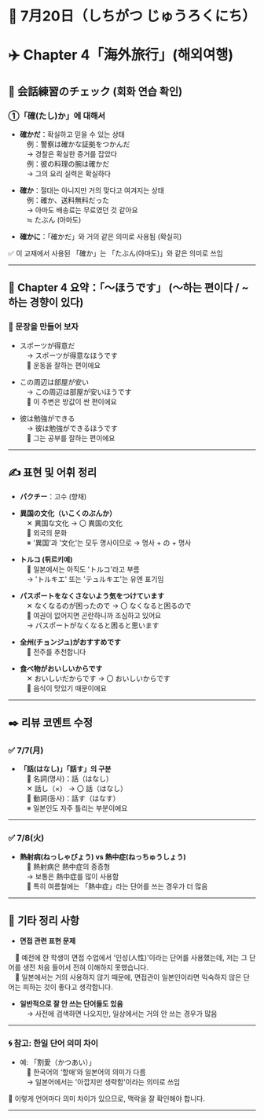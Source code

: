 # 📆 7月20日（しちがつ じゅうろくにち）

# ✈️ Chapter 4「海外旅行」(해외여행)

## 💬 会話練習のチェック (회화 연습 확인)

### ①「確(たし)か」에 대해서

- **確かだ**：확실하고 믿을 수 있는 상태  
　例：警察は確かな証拠をつかんだ  
　→ 경찰은 확실한 증거를 잡았다  
　例：彼の料理の腕は確かだ  
　→ 그의 요리 실력은 확실하다

- **確か**：절대는 아니지만 거의 맞다고 여겨지는 상태  
　例：確か、送料無料だった  
　→ 아마도 배송료는 무료였던 것 같아요  
　≒ たぶん (아마도)

- **確かに**：「確かだ」와 거의 같은 의미로 사용됨 (확실히)

✅ 이 교재에서 사용된 「確か」는 「たぶん(아마도)」와 같은 의미로 쓰임

---

## 📝 Chapter 4 요약：「〜ほうです」 (〜하는 편이다 / ~하는 경향이 있다)

### 🔧 문장을 만들어 보자

- スポーツが得意だ  
　→ スポーツが得意なほうです  
　📌 운동을 잘하는 편이에요

- この周辺は部屋が安い  
　→ この周辺は部屋が安いほうです  
　📌 이 주변은 방값이 싼 편이에요

- 彼は勉強ができる  
　→ 彼は勉強ができるほうです  
　📌 그는 공부를 잘하는 편이에요

---

## ✍️ 표현 및 어휘 정리

- **パクチー**：고수 (향채)

- **異国の文化（いこくのぶんか）**  
　✕ 異国な文化 → 〇 異国の文化  
　📌 외국의 문화  
　※ '異国'과 '文化'는 모두 명사이므로 → 명사 + の + 명사

- **トルコ (튀르키예)**  
　📌 일본에서는 아직도 'トルコ'라고 부름  
　→ 'トルキエ' 또는 'テュルキエ'는 유엔 표기임

- **パスポートをなくさないよう気をつけています**  
　✕ なくなるのが困ったので → 〇 なくなると困るので  
　📌 여권이 없어지면 곤란하니까 조심하고 있어요  
　→ パスポートがなくなると困ると思います

- **全州(チョンジュ)がおすすめです**  
　📌 전주를 추천합니다

- **食べ物がおいしいからです**  
　✕ おいしいだからです → 〇 おいしいからです  
　📌 음식이 맛있기 때문이에요

---

## ✒️ 리뷰 코멘트 수정

### ✅ 7/7(月)

- **「話(はなし)」「話す」의 구분**  
　📌 名詞(명사)：話（はなし）  
　✕ 話し（×） → 〇 話（はなし）  
　📌 動詞(동사)：話す（はなす）  
　※ 일본인도 자주 틀리는 부분이에요

---

### ✅ 7/8(火)

- **熱射病(ねっしゃびょう) vs 熱中症(ねっちゅうしょう)**  
　📌 熱射病은 熱中症의 중증형  
　→ 보통은 熱中症를 많이 사용함  
　📌 특히 여름철에는 「熱中症」라는 단어를 쓰는 경우가 더 많음

---

## 🧠 기타 정리 사항

- **면접 관련 표현 문제**

　📌 예전에 한 학생이 면접 수업에서 '인성(人性)'이라는 단어를 사용했는데, 저는 그 단어를 생전 처음 들어서 전혀 이해하지 못했습니다.  
　📌 일본에서는 거의 사용하지 않기 때문에, 면접관이 일본인이라면 익숙하지 않은 단어는 피하는 것이 좋다고 생각합니다.

- **일반적으로 잘 안 쓰는 단어들도 있음**  
　→ 사전에 검색하면 나오지만, 일상에서는 거의 안 쓰는 경우가 많음

---

### 🌀 참고: 한일 단어 의미 차이

- 예: 「割愛（かつあい）」  
　📌 한국어의 ‘할애’와 일본어의 의미가 다름  
　→ 일본어에서는 '아깝지만 생략함'이라는 의미로 쓰임

📎 이렇게 언어마다 의미 차이가 있으므로, 맥락을 잘 확인해야 합니다.

---
